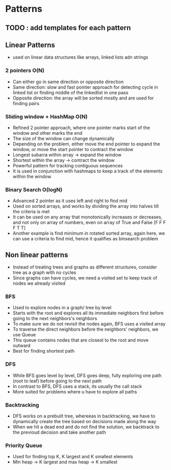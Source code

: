 # Patterns

## TODO : add templates for each pattern

## Linear Patterns
- used on linear data structures like arrays, linked lists adn strings

### 2 pointers O(N)
- Can either go in same direction or opposite direction
- Same direction: slow and fast pointer approach for detecting cycle in linked list or finding middle of the linkedlist in one pass
- Opposite direction: the array will be sorted mostly and are used for finding pairs

### Sliding window + HashMap O(N)
- Refined 2 pointer approach, where one pointer marks start of the window and other marks the end
- The size of the window can change dynamically
- Depending on the problem, either move the end pointer to expand the window, or move the start pointer to contract the window
- Longest subarra within array -> expand the window
- Shortest within the array -> contract the window
- Powerful pattern for tracking contiguous sequences
- It is used in conjunction with hashmaps to keep a track of the elements within the window

### Binary Search O(logN)
- Advanced 2 pointer as it uses left and right to find mid
- Used on sorted arrays, and works by dividing the array into halves till the criteria is met
- It can be used on any array that monotonically increases or decreases, and not only on array of numbers, even on array of True and False [F F F F T T]
- Another example is find minimum in rotated sorted array, again here, we can use a criteria to find mid, hence it qualifies as binsearch problem

## Non linear patterns
- Instead of treating trees and graphs as different structures, consider tree as a graph with no cycles
- Since graphs can have cycles, we need a visited set to keep track of nodes we already visited

### BFS
- Used to explore nodes in a graph/ tree by level
- Starts with the root and explores all its immediate neighbors first before going to the next neighbors's neighbors
- To make sure we do not revisit the nodes again, BFS uses a visited array
- To traverse the direct neighbors before the neighbors' neighbors, we use Queue
- This queue contains nodes that are closest to the root and move outward
- Best for finding shortest path

### DFS
- While BFS goes level by level, DFS goes deep, fully exploring one path (root to leaf) before going to the next path
- In contrast to BFS, DFS uses a stack, its usually the call stack
- More suited for problems where u have to explore all paths 

### Backtracking
- DFS works on a prebuilt tree, whereeas in backtracking, we have to dynamically create the tree based on decisions made along the way
- When we hit a dead end and do not find the solution, we backtrack to the previoud decision and take another path

### Priority Queue
- Used for finding top K, K largest and K smallest elements
- Min heap -> K largest and max heap -> K smallest
